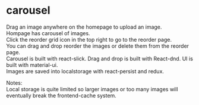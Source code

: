 # carousel

Drag an image anywhere on the homepage to upload an image.\
Hompage has carousel of images.\
Click the reorder grid icon in the top right to go to the reorder page.\
You can drag and drop reorder the images or delete them from the reorder page.\
Carousel is built with react-slick.  Drag and drop is built with React-dnd.  UI is built with material-ui.\
Images are saved into localstorage with react-persist and redux.

Notes:\
Local storage is quite limited so larger images or too many images will eventually break the frontend-cache system.
